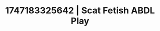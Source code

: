 ---
categories:
- Creampie
- Delirious pleasure
- Gothic romance
- Tan line fetish
- Whispers of pleasure
image: /assets/images/1747183325642.webp
layout: post
seo:
  description: Featured content with artistic ABDL Play, Scat Fetish. HD images available.
  keywords: ABDL Play, Scat Fetish
  og_image: /assets/images/1747183325642.webp
  schema_type: VisualArtwork
tags:
- '#1747183325642'
- ABDL Play
- Scat Fetish
title: 1747183325642 | Scat Fetish ABDL Play
---